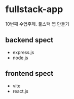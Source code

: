 # fullstack-app
10번째 수업주제. 풀스택 앱 만들기

## backend spect
- express.js
- node.js

## frontend spect
- vite
- react.js